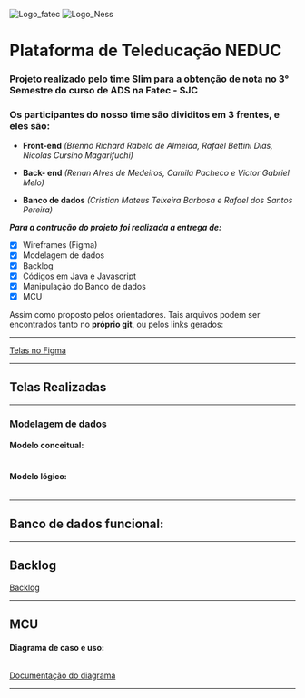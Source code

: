 ![Logo_fatec](https://fatecsjc-prd.azurewebsites.net/images/logo/fatecsjc_400x192.png) ![Logo_Ness](https://media-exp1.licdn.com/dms/image/C4D0BAQHQawKedR0znA/company-logo_200_200/0/1585075325806?e=2159024400&v=beta&t=CWVL261R-J4ILmFV_75Q5yxJSoG7fiBgk7jhmcBciII)
# Plataforma de Teleducação NEDUC

### Projeto realizado pelo time Slim para a obtenção de nota no 3° Semestre do curso de ADS na Fatec - SJC

### Os participantes do nosso time são dividitos em 3 frentes, e eles são:

- **Front-end** *(Brenno Richard Rabelo de Almeida, Rafael Bettini Dias, Nicolas Cursino Magarifuchi)*

- **Back- end** *(Renan Alves de Medeiros, Camila Pacheco e Victor Gabriel Melo)*

- **Banco de dados** *(Cristian Mateus Teixeira Barbosa e Rafael dos Santos Pereira)*

**_Para a contrução do projeto foi realizada a entrega de:_**

- [x] Wireframes (Figma)
- [x] Modelagem de dados
- [x] Backlog
- [X] Códigos em Java e Javascript
- [X] Manipulação do Banco de dados
- [X] MCU

Assim como proposto pelos orientadores. Tais arquivos podem ser encontrados tanto no **próprio git**, ou pelos links gerados:

--------------------------------------------------------------------------------------------------------------------
[Telas no Figma](https://www.figma.com/file/LC5TNbjqezxXsIDzmS2oJX/nEDUC---MOBILE?node-id=0%3A1)

--------------------------------------------------------------------------------------------------------------------

## Telas Realizadas
--------------------------------------------------------------------------------------------------------------------

### Modelagem de dados

#### Modelo conceitual:

![]()

#### Modelo lógico:

![]()

--------------------------------------------------------------------------------------------------------------------

## Banco de dados funcional:

--------------------------------------------------------------------------------------------------------------------
## Backlog

[Backlog](https://github.com/DevSlim001/API_NEDUC/blob/main/Processo/Backlog.docx)

--------------------------------------------------------------------------------------------------------------------

## MCU

#### Diagrama de caso e uso:

![]()

[Documentação do diagrama]()

--------------------------------------------------------------------------------------------------------------------


